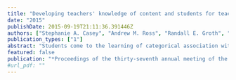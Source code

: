 ```yaml
---
title: "Developing teachers' knowledge of content and students for teaching categorical association"
date: "2015"
publishDate: 2015-09-19T21:11:36.391446Z
authors: ["Stephanie A. Casey", "Andrew M. Ross", "Randall E. Groth", "Rrita Zejnullahi"]
publication_types: ["1"]
abstract: "Students come to the learning of categorical association with many misconceptions. The purpose of this study was to determine the effectiveness of novel curriculum materials to improve mathematics teachers’ knowledge of students’ conceptions regarding categorical association. Results showed that prior to use of the materials, teachers’ knowledge was mostly limited to variations on one misconception. Following use of the materials, they were more broadly aware of a number of different misconceptions and improved their ability to analyze categorical data for association."
featured: false
publication: "*Proceedings of the thirty-seventh annual meeting of the North American Chapter of the International Group for the Psychology of Mathematics Education*"
#url_pdf: ""
---
```


